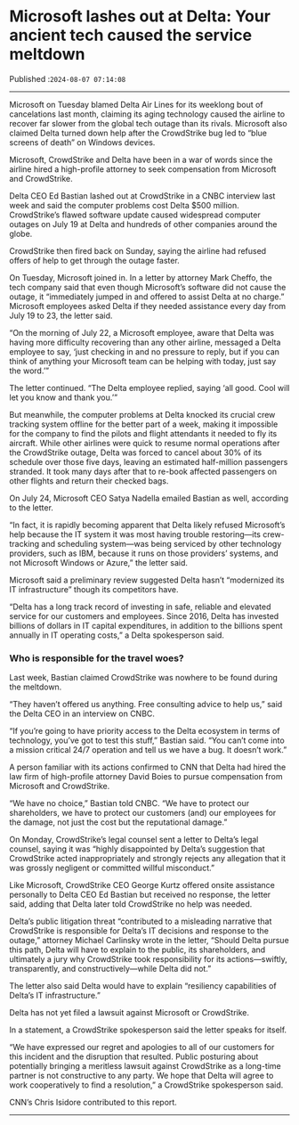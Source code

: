# Microsoft lashes out at Delta: Your ancient tech caused the service meltdown

Published :`2024-08-07 07:14:08`

---

Microsoft on Tuesday blamed Delta Air Lines for its weeklong bout of cancelations last month, claiming its aging technology caused the airline to recover far slower from the global tech outage than its rivals. Microsoft also claimed Delta turned down help after the CrowdStrike bug led to “blue screens of death” on Windows devices.

Microsoft, CrowdStrike and Delta have been in a war of words since the airline hired a high-profile attorney to seek compensation from Microsoft and CrowdStrike.

Delta CEO Ed Bastian lashed out at CrowdStrike in a CNBC interview last week and said the computer problems cost Delta $500 million. CrowdStrike’s flawed software update caused widespread computer outages on July 19 at Delta and hundreds of other companies around the globe.

CrowdStrike then fired back on Sunday, saying the airline had refused offers of help to get through the outage faster.

On Tuesday, Microsoft joined in. In a letter by attorney Mark Cheffo, the tech company said that even though Microsoft’s software did not cause the outage, it “immediately jumped in and offered to assist Delta at no charge.” Microsoft employees asked Delta if they needed assistance every day from July 19 to 23, the letter said.

“On the morning of July 22, a Microsoft employee, aware that Delta was having more difficulty recovering than any other airline, messaged a Delta employee to say, ‘just checking in and no pressure to reply, but if you can think of anything your Microsoft team can be helping with today, just say the word.’”

The letter continued. “The Delta employee replied, saying ‘all good. Cool will let you know and thank you.’”

But meanwhile, the computer problems at Delta knocked its crucial crew tracking system offline for the better part of a week, making it impossible for the company to find the pilots and flight attendants it needed to fly its aircraft. While other airlines were quick to resume normal operations after the CrowdStrike outage, Delta was forced to cancel about 30% of its schedule over those five days, leaving an estimated half-million passengers stranded. It took many days after that to re-book affected passengers on other flights and return their checked bags.

On July 24, Microsoft CEO Satya Nadella emailed Bastian as well, according to the letter.

“In fact, it is rapidly becoming apparent that Delta likely refused Microsoft’s help because the IT system it was most having trouble restoring—its crew-tracking and scheduling system—was being serviced by other technology providers, such as IBM, because it runs on those providers’ systems, and not Microsoft Windows or Azure,” the letter said.

Microsoft said a preliminary review suggested Delta hasn’t “modernized its IT infrastructure” though its competitors have.

“Delta has a long track record of investing in safe, reliable and elevated service for our customers and employees. Since 2016, Delta has invested billions of dollars in IT capital expenditures, in addition to the billions spent annually in IT operating costs,” a Delta spokesperson said.

### Who is responsible for the travel woes?

Last week, Bastian claimed CrowdStrike was nowhere to be found during the meltdown.

“They haven’t offered us anything. Free consulting advice to help us,” said the Delta CEO in an interview on CNBC.

“If you’re going to have priority access to the Delta ecosystem in terms of technology, you’ve got to test this stuff,” Bastian said. “You can’t come into a mission critical 24/7 operation and tell us we have a bug. It doesn’t work.”

A person familiar with its actions confirmed to CNN that Delta had hired the law firm of high-profile attorney David Boies to pursue compensation from Microsoft and CrowdStrike.

“We have no choice,” Bastian told CNBC. “We have to protect our shareholders, we have to protect our customers (and) our employees for the damage, not just the cost but the reputational damage.”

On Monday, CrowdStrike’s legal counsel sent a letter to Delta’s legal counsel, saying it was “highly disappointed by Delta’s suggestion that CrowdStrike acted inappropriately and strongly rejects any allegation that it was grossly negligent or committed willful misconduct.”

Like Microsoft, CrowdStrike CEO George Kurtz offered onsite assistance personally to Delta CEO Ed Bastian but received no response, the letter said, adding that Delta later told CrowdStrike no help was needed.

Delta’s public litigation threat “contributed to a misleading narrative that CrowdStrike is responsible for Delta’s IT decisions and response to the outage,” attorney Michael Carlinsky wrote in the letter, “Should Delta pursue this path, Delta will have to explain to the public, its shareholders, and ultimately a jury why CrowdStrike took responsibility for its actions—swiftly, transparently, and constructively—while Delta did not.”

The letter also said Delta would have to explain “resiliency capabilities of Delta’s IT infrastructure.”

Delta has not yet filed a lawsuit against Microsoft or CrowdStrike.

In a statement, a CrowdStrike spokesperson said the letter speaks for itself.

“We have expressed our regret and apologies to all of our customers for this incident and the disruption that resulted. Public posturing about potentially bringing a meritless lawsuit against CrowdStrike as a long-time partner is not constructive to any party. We hope that Delta will agree to work cooperatively to find a resolution,” a CrowdStrike spokesperson said.

CNN’s Chris Isidore contributed to this report.

---

